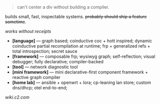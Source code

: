 > can't center a div without building a compiler.

builds small, fast, inspectable systems. ~~probably should ship a feature sometime~~.

_works without receipts_
- **[language]** — graph based; coinductive coc + hott inspired; dynamic coinductive partial recompilation at runtime; frp + generalized refs + total introspection; secret sauce
- **[framework]** — composable frp; wysiwyg graph; self-reflection; visual debugger; fully declarative; compiler-backed
- **[tool]** — network diagnostic tool
- **[mini framework]** — mini declarative-first component framework + reactive graph compiler
- **[home lab]** — ansible + openwrt + lora; cp-leaning lan store; custom dns/dhcp; otel end-to-end;

_wiki.c2.com_
